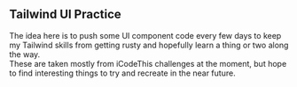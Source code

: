 ## Tailwind UI Practice

The idea here is to push some UI component code every few days to keep my Tailwind skills from getting rusty and hopefully learn a thing or two along the way.  
These are taken mostly from iCodeThis challenges at the moment, but hope to find interesting things to try and recreate in the near future.